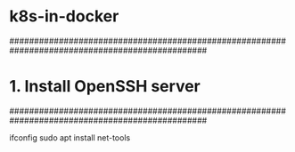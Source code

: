 # k8s-in-docker

################################################################################################
# 1. Install OpenSSH server
################################################################################################

ifconfig
sudo apt install net-tools


